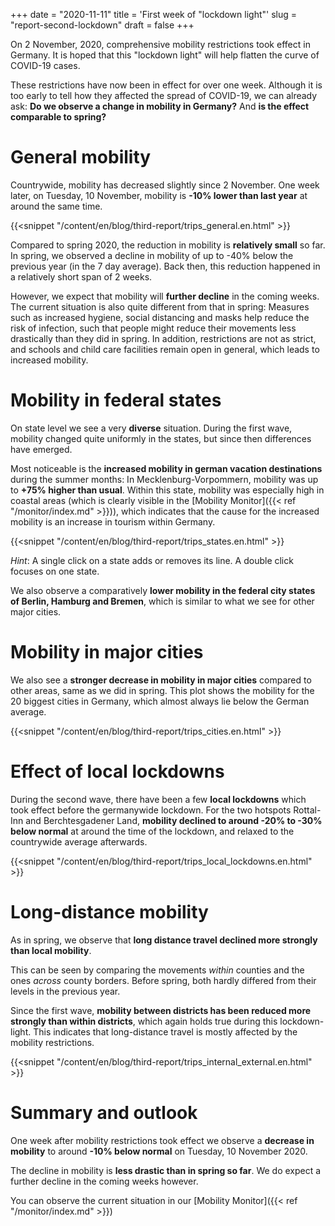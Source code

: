 +++
date = "2020-11-11"
title = 'First week of "lockdown light"'
slug = "report-second-lockdown"
draft = false
+++

On 2 November, 2020, comprehensive mobility restrictions took effect in Germany. It is hoped that this "lockdown light" will help flatten the curve of COVID-19 cases.

These restrictions have now been in effect for over one week. Although it is too early to tell how they affected the spread of COVID-19, we can already ask: **Do we observe a change in mobility in Germany?** And **is the effect comparable to spring?**

# General mobility

Countrywide, mobility has decreased slightly since 2 November. One week later, on Tuesday, 10 November, mobility is **-10% lower than last year** at around the same time.

{{<snippet "/content/en/blog/third-report/trips_general.en.html" >}}

Compared to spring 2020, the reduction in mobility is **relatively small** so far. In spring, we observed a decline in mobility of up to -40% below the previous year (in the 7 day average). Back then, this reduction happened in a relatively short span of 2 weeks.

However, we expect that mobility will **further decline** in the coming weeks. The current situation is also quite different from that in spring: Measures such as increased hygiene, social distancing and masks help reduce the risk of infection, such that people might reduce their movements less drastically than they did in spring. In addition, restrictions are not as strict, and schools and child care facilities remain open in general, which leads to increased mobility.

# Mobility in federal states

On state level we see a very **diverse** situation. During the first wave, mobility changed quite uniformly in the states, but since then differences have emerged.

Most noticeable is the **increased mobility in german vacation destinations** during the summer months: In Mecklenburg-Vorpommern, mobility was up to **+75% higher than usual**. Within this state, mobility was especially high in coastal areas (which is clearly visible in the [Mobility Monitor]({{< ref "/monitor/index.md" >}})), which indicates that the cause for the increased mobility is an increase in tourism within Germany.

{{<snippet "/content/en/blog/third-report/trips_states.en.html" >}}

*Hint*: A single click on a state adds or removes its line. A double click focuses on one state.

We also observe a comparatively **lower mobility in the federal city states of Berlin, Hamburg and Bremen**, which is similar to what we see for other major cities.

# Mobility in major cities

We also see a **stronger decrease in mobility in major cities** compared to other areas, same as we did in spring. This plot shows the mobility for the 20 biggest cities in Germany, which almost always lie below the German average.

{{<snippet "/content/en/blog/third-report/trips_cities.en.html" >}}

# Effect of local lockdowns

During the second wave, there have been a few **local lockdowns** which took effect before the germanywide lockdown. For the two hotspots Rottal-Inn and Berchtesgadener Land, **mobility declined to around -20% to -30% below normal** at around the time of the lockdown, and relaxed to the countrywide average afterwards.

{{<snippet "/content/en/blog/third-report/trips_local_lockdowns.en.html" >}}

# Long-distance mobility

As in spring, we observe that **long distance travel declined more strongly than local mobility**.

This can be seen by comparing the movements *within* counties and the ones *across* county borders. Before spring, both hardly differed from their levels in the previous year.

Since the first wave, **mobility between districts has been reduced more strongly than within districts**, which again holds true during this lockdown-light. This indicates that long-distance travel is mostly affected by the mobility restrictions.

{{<snippet "/content/en/blog/third-report/trips_internal_external.en.html" >}}

# Summary and outlook

One week after mobility restrictions took effect we observe a **decrease in mobility** to around **-10% below normal** on Tuesday, 10 November 2020.

The decline in mobility is **less drastic than in spring so far**. We do expect a further decline in the coming weeks however.

You can observe the current situation in our [Mobility Monitor]({{< ref "/monitor/index.md" >}})
